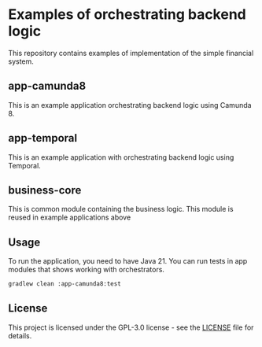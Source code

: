 # Examples of orchestrating backend logic

This repository contains examples of implementation of the simple financial system.

## app-camunda8

This is an example application orchestrating backend logic using Camunda 8.

## app-temporal

This is an example application with orchestrating backend logic using Temporal.

## business-core

This is common module containing the business logic. This module is reused in example applications above

## Usage

To run the application, you need to have Java 21.
You can run tests in app modules that shows working with orchestrators.

```bash
gradlew clean :app-camunda8:test
```

## License

This project is licensed under the GPL-3.0 license - see the [LICENSE](LICENSE) file for details.
